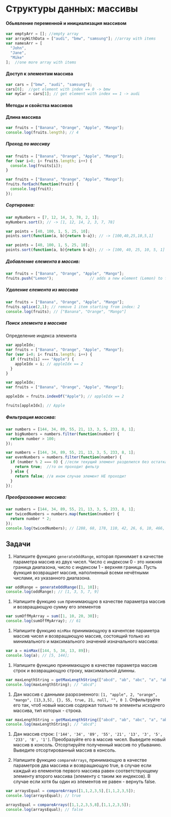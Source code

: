 # Структуры данных: массивы

#### Обьявление переменной и инициализация массивом
```javascript
var emptyArr = []; //empty array
var arrayWithData = ["audi", "bmw", "samsung"]; //array with items
var namesArr = [
  "John",
  "Jane",
  "Mike"
];  //one more array with items
```

#### Доступ к элементам массива

```javascript
var cars = ["bmw", "audi", "samsung"];
cars[0];  //get element with index == 0 -> bmw
var myCar = cars[1]; // get element with index == 1 -> audi
```

#### Методы и свойства массивов

#### Длина массива
```javascript
var fruits = ["Banana", "Orange", "Apple", "Mango"];
console.log(fruits.length); // 4
```

##### Проход по массиву
```javascript
var fruits = ["Banana", "Orange", "Apple", "Mango"];
for (var i=0; i< fruits.length; i++) {
  console.log(fruits[i]);
}
```

```javascript
var fruits = ["Banana", "Orange", "Apple", "Mango"];
fruits.forEach(function(fruit) {
  console.log(fruit);
});
```

##### Сортировка:
```javascript
var myNumbers = [7, 12, 14, 3, 78, 2, 1];
myNumbers.sort(); // -> [1, 12, 14, 2, 3, 7, 78]
```

```javascript
var points = [40, 100, 1, 5, 25, 10];
points.sort(function(a, b){return b-a}); // -> [100,40,25,10,5,1]
```

```javascript
var points = [40, 100, 1, 5, 25, 10];
points.sort(function(a, b){return b-a}); // -> [100, 40, 25, 10, 5, 1]
```

##### Добавление елемента в массив:
```javascript
var fruits = ["Banana", "Orange", "Apple", "Mango"];
fruits.push("Lemon");                // adds a new element (Lemon) to fruits
```

##### Удаление елемента из массива
```javascript
var fruits = ["Banana", "Orange", "Apple", "Mango"];
fruits.splice(2,1); // remove 1 item starting from index: 2
console.log(fruits); // ["Banana", "Orange", "Mango"]
```

##### Поиск элемента в массиве

Определение индекса элемента

```javascript
var appleIdx;
var fruits = ["Banana", "Orange", "Apple", "Mango"];
for (var i=0; i< fruits.length; i++) {
  if (fruits[i] === "Apple") {
    appleIdx = i; // appleIdx == 2
  }
}
```

```javascript
var appleIdx;
var fruits = ["Banana", "Orange", "Apple", "Mango"];

appleIdx = fruits.indexOf("Apple"); // appleIdx == 2

fruits[appleIdx]; // Apple
```

##### Фильтрация массива:
```javascript
var numbers = [144, 34, 89, 55, 21, 13, 3, 5, 233, 8, 1];
var bigNumbers = numbers.filter(function(number) {
  return number > 100;
});
```

```javascript
var numbers = [144, 34, 89, 55, 21, 13, 3, 5, 233, 8, 1];
var evenNumbers = numbers.filter(function(number) {
  if (number % 2 === 0) { //если текущий элемент разделился без остатка на 2
    return true;  //то он проходит фильтр
  } else {
    return false; //в ином случае элемент НЕ проходит
  }
});
```

##### Преобразование массива:
```javascript
var numbers = [144, 34, 89, 55, 21, 13, 3, 5, 233, 8, 1];
var twicedNumbers = numbers.map(function(number) {
  return number * 2;
});
console.log(twicedNumbers); // [288, 68, 178, 110, 42, 26, 6, 10, 466, 16, 2]
```

## Задачи

1. Напишите функцию `generateOddRange`, которая принимает в качестве параметра массив из двух чисел. Число с индексом 0 - это нижняя граница диапазона, число с индексом 1 - верхняя граница. Пусть функция возвращает массив, наполненный всеми нечётными числами, из указанного диапазона.
```javascript
var oddRange = generateOddRange([1, 10]);
console.log(oddRange); // [1, 3, 5, 7, 9]
```
1. Напишите функцию `sum` принимающую в качестве параметра массив и возвращающую сумму его элементов
```javascript
var sumOffMyArray = sum([1, 10, 20, 30]);
console.log(sumOffMyArray); // 61
```
1. Напишите функцию `minMax` принимающуюу в качентсве параметра массив чисел и возвращающую массив, состоящий  только из минимального и максимального значений изначального массива:
```javascript
var a = minMax([144, 5, 34, 13, 89]);
console.log(a); // [5, 144];
```
1. Напишите функцию принимающую в качестве параметра массив строк и возвращающую строку, максимальной длинны.
```javascript
var maxLengthString = getMaxLengthString(["abcd", "ab", "abc", "a", "ab"]);
console.log(maxLengthString); // "abcd";
```
1. Дан массив с данными разрозненного: `[1, "apple", 2, "orange", "mango", [13,3,5], {}, 55, true, 21, null, "", 0 ]`. Отфильтруйте его так, чтоб новый массив содержал только те элементы исходного массива, тип которых - строка.
```javascript
var maxLengthString = getMaxLengthString(["abcd", "ab", "abc", "a", "ab"]);
console.log(maxLengthString); // "abcd";
```
1. Дан массив строк: `['144', '34', '89', '55', '21', '13', '3', '5', '233', '8', '1']`. Преобразуйте его в массив чисел. Выведите новый массив в консоль. Отсортируйте полученный массив по убыванию. Выведите отсортированный массив в консоль.

1. Напишите функцию `compareArrays`, принимающую в качестве параметров два массива и возвращающую true, в случае если каждый из елементов первого массива равен соответствующему элементу второго массива (элементу с таким же индексов). В случае если хотя бы один из элементов не равен - вернуть false.
```javascript
var arraysEqual = compareArrays([1,1,2,3,5],[1,1,2,3,5]);
console.log(arraysEqual); // true

arraysEqual = compareArrays([1,1,2,3,5,8],[1,1,2,3,5]);
console.log(arraysEqual); // false
```

